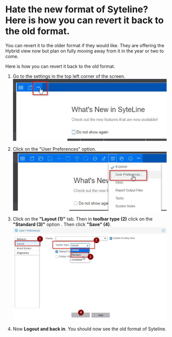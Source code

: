 # Hate the new format of Syteline?  Here is how you can revert it back to the old format. 
You can revert it to the older format if they would like. They are offering the Hybrid view now but plan on fully moving away from it in the year or two to come. 

Here is how you can revert it back to the old format.

1. Go to the settings in the top left corner of the screen.  
![Open Menu](https://raw.githubusercontent.com/Karavan-Trailers/How-To-Sheets/main/img/OptOutNewForm/openMenu_OptOut.jpg)

2. Click on the "User Preferences" option.  
![User Preferences](https://raw.githubusercontent.com/Karavan-Trailers/How-To-Sheets/main/img/OptOutNewForm/userPref_OptOut.jpg)

3. Click on the __"Layout (1)"__ tab. Then in __toolbar type (2)__ click on the __"Standard (3)"__ option . Then click __"Save" (4)__.  
![Revert to Old Format](https://raw.githubusercontent.com/Karavan-Trailers/How-To-Sheets/main/img/OptOutNewForm/changeToStandard_OptOut.jpg)

4. Now __Logout and back in__. You should now see the old format of Syteline.